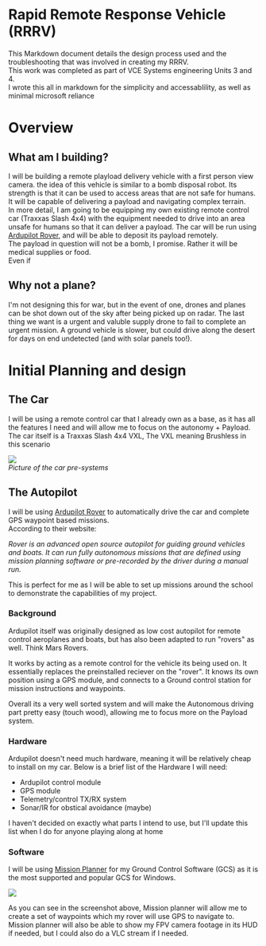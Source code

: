 # Rapid Remote Response Vehicle (RRRV)
This Markdown document details the design process used and the troubleshooting that was involved in creating my RRRV.  
This work was completed as part of VCE Systems engineering Units 3 and 4.  
I wrote this all in markdown for the simplicity and accessablility, as well as minimal microsoft reliance

# Overview
## What am I building?
I will be building a remote playload delivery vehicle with a first person view camera. the idea of this vehicle is similar to a bomb disposal robot. Its strength is that it can be used to access areas that are not safe for humans. It will be capable of delivering a payload and navigating complex terrain.  
In more detail, I am going to be equipping my own existing remote control car (Traxxas Slash 4x4) with the equipment needed to drive into an area unsafe for humans so that it can deliver a payload. The car will be run using [Ardupilot Rover](https://ardupilot.org/rover/), and will be able to deposit its payload remotely.  
The payload in question will not be a bomb, I promise. Rather it will be medical supplies or food.  
Even if 
## Why not a plane?
I'm not designing this for war, but in the event of one, drones and planes can be shot down out of the sky after being picked up on radar. The last thing we want is a urgent and valuble supply drone to fail to complete an urgent mission. A ground vehicle is slower, but could drive along the desert for days on end undetected (and with solar panels too!).  
# Initial Planning and design 
## The Car 
I will be using a remote control car that I already own as a base, as it has all the features I need and will allow me to focus on the autonomy + Payload.   
The car itself is a Traxxas Slash 4x4 VXL, The VXL meaning Brushless in this scenario

![](https://lh3.googleusercontent.com/cCvXNmqAJQ-Dzde6Edks9Jgcj7sBC_KAo0_wGmh6R-JNMMeAL0P5p_DAWde3b8YiSKtgVkuWM6rpzyeH77Pm35y30xxK-fpQv64y8bZr0GqIGiZyVgs8SOBW173tsOYG5bb0Bzg_VqCsZa3A8IKvnbJjsRLAkWzcedbbvzvXfQaDtdLyuD2dtpHmqYCJ2huL6yCtL1Lvz9MUIKdnny4SO4rXSJYtKarYt0j2UVLjObjb8sBBcidYbHesRW0CjaQ9eNNxwhGmfa5eLCRzgEZoWd5Sr68XB_qBzL2O3Yn7ly7fFERdwxHGQF4XTnSCfq2P6ZYSpEHLkqsSZZzK7Nm_FwICf1S071HIsIt2NgllapRoXOauZLz7k25R7HXRanPbonoyLTWaJA7SjvTZ7_B6i-FJIcsUzPElK729iMZtwo3t54w5d-4rfPNC0TixWHhWna4Hv49gUcMfYLT3MNmX_n2VZPQSyBy45MvSUvBHErS8AuLyIeGc9gY71JLdDTCkIVwa_wjOxutOXE4zE_tWubxW0xLMJYoVQQQLVekeMYtdXsGOuA45APB331n7sB6Xp56kNV-P3MsZD9HL85dC6URxeC3f1sLSvc05SbFpA6ZHpv-YL5MnXsMGwu0om-PWRLInmZtAcjbZjXU_471v37jW0ZE7MH2UCEV5MYWE7H4lFvqIqtk9tLbE7jEJgEjkZlmljgDR8OFUuReqiVYm9Fy5vc_aCQ0UixOvgtojGsRKgwrGhsa_v9izNZ78skEPBCiUsmhMY7P9btSyjMSFQXnKRweO4iZ_mOdFRM1OpyJDXIvnrilnoAqplHU3X7mxO1X8iBTSUgvoJesRud7Ews1GOXbLYjyFYzo4pW-JTXjg57V0mUbY9CBF1G9-tX5DQdVo_Pk1XPFqjKhhqf6CPwtinrSfJsopKeQtH3xoHt6jS43AQshPaFftVbE6VvDxVOc8GpEyf9Hi_Q0RjAST6Ug=w1510-h1133-s-no?authuser=0)  
<i>Picture of the car pre-systems</i>  

## The Autopilot 
I will be using [Ardupilot Rover](https://ardupilot.org/rover/) to automatically drive the car and complete GPS waypoint based missions.  
According to their website:   

<i>Rover is an advanced open source autopilot for guiding ground vehicles and boats. It can run fully autonomous missions that are defined using mission planning software or pre-recorded by the driver during a manual run.</i>

This is perfect for me as I will be able to set up missions around the school to demonstrate the capabilities of my project. 

### Background
Ardupilot itself was originally designed as low cost autopilot for remote control aeroplanes and boats, but has also been adapted to run "rovers" as well. Think Mars Rovers. 

It works by acting as a remote control for the vehicle its being used on. It essentially replaces the preinstalled reciever on the "rover". It knows its own position using a GPS module, and connects to a Ground control station for mission instructions and waypoints. 

Overall its a very well sorted system and will make the Autonomous driving part pretty easy (touch wood), allowing me to focus more on the Payload system.

### Hardware
Ardupilot doesn't need much hardware, meaning it will be relatively cheap to install on my car. Below is a brief list of the Hardware I will need:  

- Ardupilot control module
- GPS module
- Telemetry/control TX/RX system
- Sonar/IR for obstical avoidance (maybe)

I haven't decided on exactly what parts I intend to use, but I'll update this list when I do for anyone playing along at home

### Software
I will be using [Mission Planner](https://ardupilot.org/planner/index.html#home) for my Ground Control Software (GCS) as it is the most supported and popular GCS for Windows. 

<img src='https://ardupilot.org/planner/_images/mission_planner_screen_flight_plan.jpg'>

As you can see in the screenshot above, Mission planner will allow me to create a set of waypoints which my rover will use GPS to navigate to. Mission planner will also be able to show my FPV camera footage in its HUD if needed, but I could also do a VLC stream if I needed.